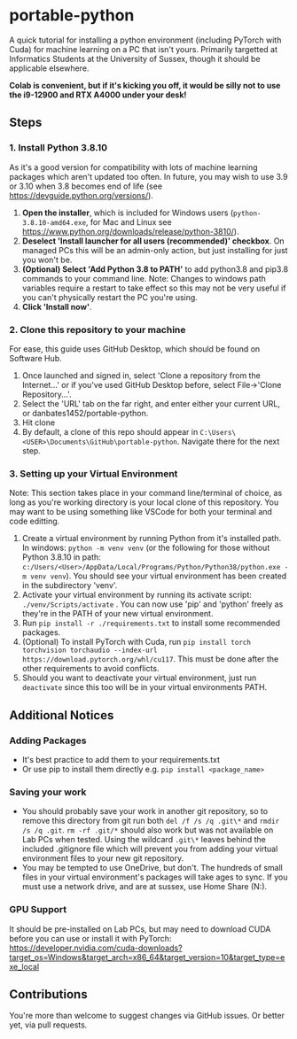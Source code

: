 # portable-python
A quick tutorial for installing a python environment (including PyTorch with Cuda) for machine learning on a PC that isn't yours. Primarily targetted at Informatics Students at the University of Sussex, though it should be applicable elsewhere.

**Colab is convenient, but if it's kicking you off, it would be silly not to use the i9-12900 and RTX A4000 under your desk!**

## Steps

### 1. Install Python 3.8.10
As it's a good version for compatibility with lots of machine learning packages which aren't updated too often. In future, you may wish to use 3.9 or 3.10 when 3.8 becomes end of life (see https://devguide.python.org/versions/).
1. **Open the installer**, which is included for Windows users (`python-3.8.10-amd64.exe`, for Mac and Linux see https://www.python.org/downloads/release/python-3810/).
2. **Deselect 'Install launcher for all users (recommended)' checkbox**. On managed PCs this will be an admin-only action, but just installing for just you won't be.
3. **(Optional) Select 'Add Python 3.8 to PATH'** to add python3.8 and pip3.8 commands to your command line. Note: Changes to windows path variables require a restart to take effect so this may not be very useful if you can't physically restart the PC you're using. 
4. **Click 'Install now'**.

### 2. Clone this repository to your machine
For ease, this guide uses GitHub Desktop, which should be found on Software Hub. 

1. Once launched and signed in, select 'Clone a repository from the Internet...' or if you've used GitHub Desktop before, select File->'Clone Repository...'. 
2. Select the 'URL' tab on the far right, and enter either your current URL, or danbates1452/portable-python. 
3. Hit clone
4. By default, a clone of this repo should appear in `C:\Users\<USER>\Documents\GitHub\portable-python`. Navigate there for the next step.

### 3. Setting up your Virtual Environment
Note: This section takes place in your command line/terminal of choice, as long as you're working directory is your local clone of this repository. You may want to be using something like VSCode for both your terminal and code editting.
1. Create a virtual environment by running Python from it's installed path. In windows: `python -m venv venv` (or the following for those without Python 3.8.10 in path: `c:/Users/<User>/AppData/Local/Programs/Python/Python38/python.exe -m venv venv`). You should see your virtual environment has been created in the subdirectory 'venv'.
2. Activate your virtual environment by running its activate script: ```./venv/Scripts/activate``` . You can now use 'pip' and 'python' freely as they're in the PATH of your new virtual environment.
3. Run ```pip install -r ./requirements.txt``` to install some recommended packages.
4. (Optional) To install PyTorch with Cuda, run ```pip install torch torchvision torchaudio --index-url https://download.pytorch.org/whl/cu117```. This must be done after the other requirements to avoid conflicts.
5. Should you want to deactivate your virtual environment, just run `deactivate` since this too will be in your virtual environments PATH.
## Additional Notices
### Adding Packages
- It's best practice to add them to your requirements.txt
- Or use pip to install them directly e.g. `pip install <package_name>`


### Saving your work
- You should probably save your work in another git repository, so to remove this directory from git run both `del /f /s /q .git\*` and `rmdir /s /q .git`. `rm -rf .git/*` should also work but was not available on Lab PCs when tested. Using the wildcard `.git\*` leaves behind the included .gitignore file which will prevent you from adding your virtual environment files to your new git repository.
- You may be tempted to use OneDrive, but don't. The hundreds of small files in your virtual environment's packages will take ages to sync. If you must use a network drive, and are at sussex, use Home Share (N:). 

### GPU Support
It should be pre-installed on Lab PCs, but may need to download CUDA before you can use or install it with PyTorch: https://developer.nvidia.com/cuda-downloads?target_os=Windows&target_arch=x86_64&target_version=10&target_type=exe_local

## Contributions
You're more than welcome to suggest changes via GitHub issues. Or better yet, via pull requests.